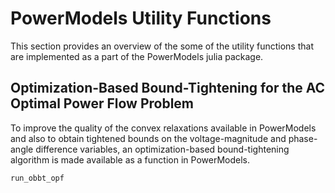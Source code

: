 # PowerModels Utility Functions

This section provides an overview of the some of the utility functions that are implemented as a part of the PowerModels julia package.

## Optimization-Based Bound-Tightening for the AC Optimal Power Flow Problem

To improve the quality of the convex relaxations available in PowerModels and also to obtain tightened bounds on the voltage-magnitude and phase-angle difference variables, an optimization-based bound-tightening algorithm is made available as a function in PowerModels.

```@docs
run_obbt_opf
```
